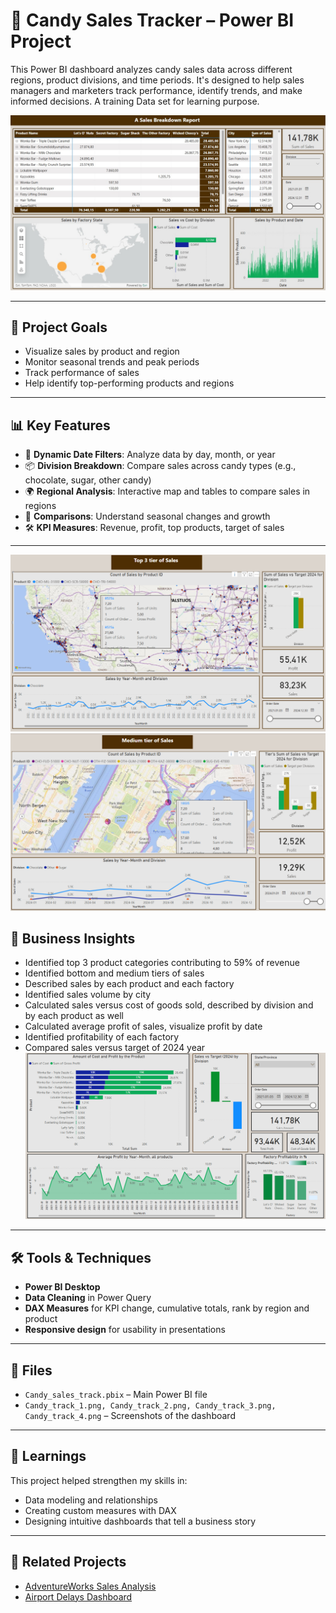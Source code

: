 # 🍬 Candy Sales Tracker – Power BI Project

This Power BI dashboard analyzes candy sales data across different regions, product divisions, and time periods. It's designed to help sales managers and marketers track performance, identify trends, and make informed decisions. A training Data set for learning purpose.

![Dashboard Preview](Candy_track_1.png)

---

## 🎯 Project Goals

- Visualize sales by product and region  
- Monitor seasonal trends and peak periods  
- Track performance of sales  
- Help identify top-performing products and regions  

---

## 📊 Key Features

- 📅 **Dynamic Date Filters**: Analyze data by day, month, or year  
- 📦 **Division Breakdown**: Compare sales across candy types (e.g., chocolate, sugar, other candy)  
- 🌍 **Regional Analysis**: Interactive map and tables to compare sales in regions  
- 🔄 **Comparisons**: Understand seasonal changes and growth  
- 🛠️ **KPI Measures**: Revenue, profit, top products, target of sales  

---
![Dashboard Preview](Candy_track_2.png)
![Dashboard Preview](Candy_track_3.png)
## 🧠 Business Insights

- Identified top 3 product categories contributing to 59% of revenue  
- Identified bottom and medium tiers of sales  
- Described sales by each product and each factory  
- Identified sales volume by city  
- Calculated sales versus cost of goods sold, described by division and by each product as well  
- Calculated average profit of sales, visualize profit by date  
- Identified profitability of each factory  
- Compared sales versus target of 2024 year  
![Dashboard Preview](Candy_track_4.png)
---

## 🛠 Tools & Techniques

- **Power BI Desktop**  
- **Data Cleaning** in Power Query  
- **DAX Measures** for KPI change, cumulative totals, rank by region and product 
- **Responsive design** for usability in presentations  

---

## 📂 Files

- `Candy_sales_track.pbix` – Main Power BI file  
- `Candy_track_1.png, Candy_track_2.png, Candy_track_3.png, Candy_track_4.png` – Screenshots of the dashboard  

---

## 📌 Learnings

This project helped strengthen my skills in:  
- Data modeling and relationships  
- Creating custom measures with DAX  
- Designing intuitive dashboards that tell a business story  

---

## 🔗 Related Projects

- [AdventureWorks Sales Analysis](https://github.com/IgorLT67/igor-portfolio/tree/main/adventureworks-model)  
- [Airport Delays Dashboard](https://github.com/IgorLT67/igor-portfolio/tree/main/airport-delays-model)  
